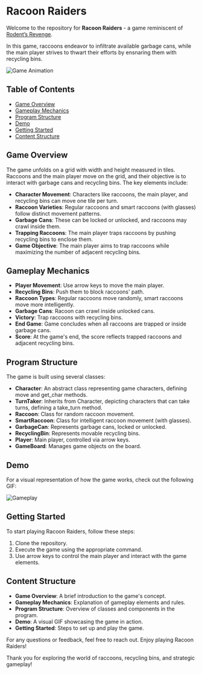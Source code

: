 # Racoon Raiders

Welcome to the repository for **Racoon Raiders** - a game reminiscent of [Rodent’s Revenge](https://en.wikipedia.org/wiki/Rodent%27s_Revenge).

In this game, raccoons endeavor to infiltrate available garbage cans, while the main player strives to thwart their efforts by ensnaring them with recycling bins.

![Game Animation](https://user-images.githubusercontent.com/94993837/187968590-4eec1d38-8d87-419e-8f9a-ad66e3566129.gif)

## Table of Contents

- [Game Overview](#game-overview)
- [Gameplay Mechanics](#gameplay-mechanics)
- [Program Structure](#program-structure)
- [Demo](#demo)
- [Getting Started](#getting-started)
- [Content Structure](#content-structure)

## Game Overview

The game unfolds on a grid with width and height measured in tiles. Raccoons and the main player move on the grid, and their objective is to interact with garbage cans and recycling bins. The key elements include:

- **Character Movement**: Characters like raccoons, the main player, and recycling bins can move one tile per turn.
- **Raccoon Varieties**: Regular raccoons and smart raccoons (with glasses) follow distinct movement patterns.
- **Garbage Cans**: These can be locked or unlocked, and raccoons may crawl inside them.
- **Trapping Raccoons**: The main player traps raccoons by pushing recycling bins to enclose them.
- **Game Objective**: The main player aims to trap raccoons while maximizing the number of adjacent recycling bins.

## Gameplay Mechanics

- **Player Movement**: Use arrow keys to move the main player.
- **Recycling Bins**: Push them to block raccoons' path.
- **Raccoon Types**: Regular raccoons move randomly, smart raccoons move more intelligently.
- **Garbage Cans**: Racoon can crawl inside unlocked cans.
- **Victory**: Trap raccoons with recycling bins.
- **End Game**: Game concludes when all raccoons are trapped or inside garbage cans.
- **Score**: At the game's end, the score reflects trapped raccoons and adjacent recycling bins.

## Program Structure

The game is built using several classes:

- **Character**: An abstract class representing game characters, defining move and get_char methods.
- **TurnTaker**: Inherits from Character, depicting characters that can take turns, defining a take_turn method.
- **Raccoon**: Class for random raccoon movement.
- **SmartRaccoon**: Class for intelligent raccoon movement (with glasses).
- **GarbageCan**: Represents garbage cans, locked or unlocked.
- **RecyclingBin**: Represents movable recycling bins.
- **Player**: Main player, controlled via arrow keys.
- **GameBoard**: Manages game objects on the board.

## Demo

For a visual representation of how the game works, check out the following GIF:

![Gameplay](https://user-images.githubusercontent.com/94993837/187969771-6a69f1a5-2f68-4eb5-b6e6-08a6583d506c.jpeg)

## Getting Started

To start playing Racoon Raiders, follow these steps:

1. Clone the repository.
2. Execute the game using the appropriate command.
3. Use arrow keys to control the main player and interact with the game elements.

## Content Structure

- **Game Overview**: A brief introduction to the game's concept.
- **Gameplay Mechanics**: Explanation of gameplay elements and rules.
- **Program Structure**: Overview of classes and components in the program.
- **Demo**: A visual GIF showcasing the game in action.
- **Getting Started**: Steps to set up and play the game.

For any questions or feedback, feel free to reach out. Enjoy playing Racoon Raiders!

Thank you for exploring the world of raccoons, recycling bins, and strategic gameplay!

